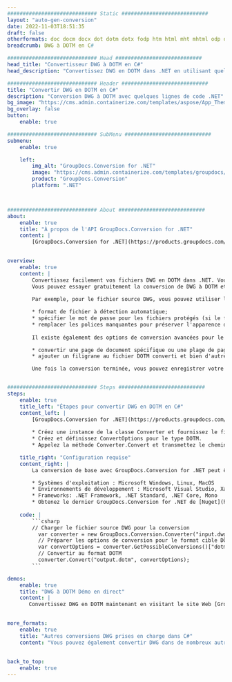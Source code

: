 ```yaml
---
############################# Static ############################
layout: "auto-gen-conversion"
date: 2022-11-03T18:51:35
draft: false
otherformats: doc docm docx dot dotm dotx fodp htm html mht mhtml odp odt otp pot potm potx pps ppsm ppsx ppt pptm pptx rtf
breadcrumb: DWG à DOTM en C#

############################# Head ############################
head_title: "Convertisseur DWG à DOTM en C#"
head_description: "Convertissez DWG en DOTM dans .NET en utilisant quelques lignes de code. Utilisez l'API de conversion de documents GroupDocs pour convertir plus de 160 formats de fichiers."

############################# Header ############################
title: "Convertir DWG en DOTM en C#"
description: "Conversion DWG à DOTM avec quelques lignes de code .NET"
bg_image: "https://cms.admin.containerize.com/templates/aspose/App_Themes/V3/images/bg/header1.png"
bg_overlay: false
button:
    enable: true

############################# SubMenu ############################
submenu:
    enable: true

    left:
        img_alt: "GroupDocs.Conversion for .NET"
        image: "https://cms.admin.containerize.com/templates/groupdocs/images/product-logos/90x90-noborder/groupdocs-conversion-net.png"
        product: "GroupDocs.Conversion"
        platform: ".NET"



############################# About ############################
about:
    enable: true
    title: "À propos de l'API GroupDocs.Conversion for .NET"
    content: |
        [GroupDocs.Conversion for .NET](https://products.groupdocs.com/conversion/net/) peut être utilisé pour convertir Microsoft Word, Excel, PowerPoint, PDF, Visio et d'autres formats. GroupDocs.Conversion est une API autonome adaptée aux systèmes back-end et internes nécessitant des performances élevées. Il ne dépend d'aucun logiciel tel que Microsoft ou Open Office.
    

overview:
    enable: true
    content: |
        Convertissez facilement vos fichiers DWG en DOTM dans .NET. Vous pouvez utiliser seulement quelques lignes de code C# dans n'importe quelle plate-forme de votre choix comme - Windows, Linux, macOS.
        Vous pouvez essayer gratuitement la conversion de DWG à DOTM et évaluer la qualité des résultats de conversion. En plus des scénarios de conversion de fichiers simples, vous pouvez essayer des options plus avancées pour charger le fichier source DWG et pour enregistrer le résultat de sortie DOTM. 
        
        Par exemple, pour le fichier source DWG, vous pouvez utiliser les options de chargement suivantes :

        * format de fichier à détection automatique;
        * spécifier le mot de passe pour les fichiers protégés (si le format de fichier le prend en charge);
        * remplacer les polices manquantes pour préserver l'apparence du document.
        
        Il existe également des options de conversion avancées pour le fichier DOTM :

        * convertir une page de document spécifique ou une plage de pages;
        * ajouter un filigrane au fichier DOTM converti et bien d'autres.

        Une fois la conversion terminée, vous pouvez enregistrer votre fichier DOTM dans le chemin du fichier local ou dans tout stockage tiers tel que FTP, Amazon S3, Google Drive, Dropbox, etc. Veuillez noter - pour convertir DWG en DOTM aucun logiciel supplémentaire n'est nécessaire - comme MS Office, Open Office, Adobe Acrobat Reader, etc.


############################# Steps ############################
steps:
    enable: true
    title_left: "Étapes pour convertir DWG en DOTM en C#"
    content_left: |
        [GroupDocs.Conversion for .NET](https://products.groupdocs.com/conversion/net/) permet aux développeurs de convertir facilement un fichier DWG en DOTM avec quelques lignes de code.
        
        * Créez une instance de la classe Converter et fournissez le fichier DWG avec le chemin complet
        * Créez et définissez ConvertOptions pour le type DOTM.
        * Appelez la méthode Converter.Convert et transmettez le chemin complet et le format (DOTM) en tant que paramètre

    title_right: "Configuration requise"
    content_right: |
        La conversion de base avec GroupDocs.Conversion for .NET peut être effectuée en quelques étapes simples. Nos API sont prises en charge sur toutes les principales plates-formes et systèmes d'exploitation. Avant d'exécuter le code ci-dessous, assurez-vous que les prérequis suivants sont installés sur votre système.

        * Systèmes d'exploitation : Microsoft Windows, Linux, MacOS
        * Environnements de développement : Microsoft Visual Studio, Xamarin, MonoDevelop
        * Frameworks: .NET Framework, .NET Standard, .NET Core, Mono
        * Obtenez le dernier GroupDocs.Conversion for .NET de [Nuget](https://www.nuget.org/packages/groupdocs.conversion)
         
    code: |
        ```csharp    
        // Charger le fichier source DWG pour la conversion
          var converter = new GroupDocs.Conversion.Converter("input.dwg");
          // Préparer les options de conversion pour le format cible DOTM
          var convertOptions = converter.GetPossibleConversions()["dotm"].ConvertOptions;
          // Convertir au format DOTM
          converter.Convert("output.dotm", convertOptions);
        ```

demos:
    enable: true
    title: "DWG à DOTM Démo en direct"
    content: |
       Convertissez DWG en DOTM maintenant en visitant le site Web [GroupDocs.Conversion App](https://products.groupdocs.app/conversion/family). La démo en ligne présente les avantages suivants
          

more_formats:
    enable: true
    title: "Autres conversions DWG prises en charge dans C#"
    content: "Vous pouvez également convertir DWG dans de nombreux autres formats de fichiers. Veuillez consulter la liste ci-dessous."
       
       
back_to_top:
    enable: true
---
```


